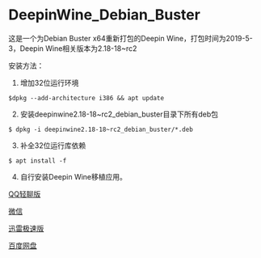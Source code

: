 # DeepinWine_Debian_Buster

这是一个为Debian Buster x64重新打包的Deepin Wine，打包时间为2019-5-3，Deepin Wine相关版本为2.18-18~rc2

安装方法：
1. 增加32位运行环境
```
$dpkg --add-architecture i386 && apt update
```

2. 安装deepinwine2.18-18~rc2_debian_buster目录下所有deb包
```
$ dpkg -i deepinwine2.18-18~rc2_debian_buster/*.deb
```

3. 补全32位运行库依赖
```
$ apt install -f
```
4. 自行安装Deepin Wine移植应用。

[QQ轻聊版](https://mirrors.aliyun.com/deepin/pool/non-free/d/deepin.com.qq.im.light/)

[微信](https://mirrors.aliyun.com/deepin/pool/non-free/d/deepin.com.wechat/)

[迅雷极速版](https://mirrors.aliyun.com/deepin/pool/non-free/d/deepin.com.thunderspeed/)

[百度网盘](https://mirrors.aliyun.com/deepin/pool/non-free/d/deepin.com.baidu.pan/)
